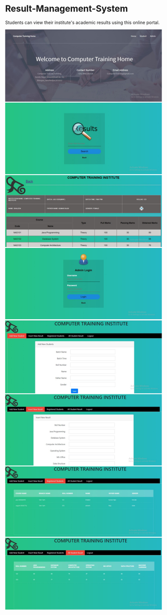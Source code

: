 # Result-Management-System
Students can view their institute's academic results using this online portal.

![](Images/1.jpeg)
![](Images/2.jpeg)
![](Images/3.jpeg)
![](Images/4.jpeg)
![](Images/5.jpeg)
![](Images/6.jpeg)
![](Images/7.jpeg)
![](Images/8.jpeg)

